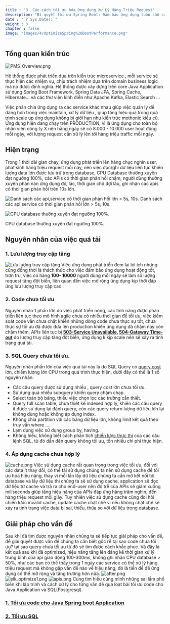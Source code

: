 ```yaml
---
title : "3. Các cách tối ưu hóa ứng dụng Xử Lý Hàng Triệu Request"
description: "Bí quyết tối ưu Spring Boot: Đảm bảo ứng dụng luôn sẵn sàng phục vụ hàng triệu người dùng"
date : "`r Sys.Date()`"
weight : 3
chapter : false
image: "images/4/OptimizeSpring%20BootPerformance.png"
---
```


## Tổng quan kiến trúc 
![PMS_Overview.png](/images/4/PMS_Overview.png)

Hệ thống được phát triển dựa trên kiến trúc microservice , mỗi service sẽ thực hiện các nhiệm vụ, chịu trách nhiệm dựa trên domain business logic mà nó được định nghĩa. Hệ thống được xây dựng trên core Java 
Application sử dụng Spring Boot Framework, Spring Data JPA, Spring Cache, Hibernate... và các thư viện  kinh điển như Apache Kafka, Elastic Search ...

Việc phân chia ứng dụng ra các service khác nhau giúp việc quản lý dễ dàng hơn trong việc maintain, xử lý dữ liệu , giúp tăng hiệu quả trong quá trình scale up ứng dụng không bị giới hạn như kiến trúc mothonic kiểu cũ.
Ứng dụng hiện đang chạy trên PRODUCTION, vì là ứng dụng cho toàn bộ nhân viên công ty X  nên hằng ngày sẽ có 8.000 - 10.000 user hoạt động mỗi ngày, với lượng request cần xử lý lên tới hàng triệu traffic mỗi ngày.
## Hiện trạng
Trong 1 thời dài gian chạy, ứng dụng phát triển lên hàng chục nghìn user, phát sinh hàng triệu request mỗi này,  nên việc đọc/ghi dữ liệu liên tục khiến lượng data lớn được lưu trữ trong database, CPU Database 
thường xuyên đạt ngưỡng 100%, các APIs có thời gian phản hồi chậm, người dùng thường xuyên phàn nàn ứng dụng đơ, lác, thời gian chờ đợi lâu, ghi nhận các apis có thời gian phản hồi trên 10s lớn.

![Danh sách các api,service có thời gian phản hồi lớn > 5s, 10s.](/images/4/elk_full_cpu.png)
Danh sách các api,service có thời gian phản hồi lớn > 5s, 10s.


![CPU database thường xuyên đạt ngưỡng 100%.](/images/4/BeforeOptimize.png)

CPU database thường xuyên đạt ngưỡng 100%.

## Nguyên nhân của việc quá tải 
### 1. Lưu lượng truy cập tăng
![Lưu lượng truy cập tăng](/images/4/traffic.png)
Việc ứng dụng phát triển đem lại lợi ích nhưng cũng đồng thời là thách thức cho việc đảm bảo ứng dụng hoạt động tốt, trơn tru, việc có hàng **100- 10000** người dùng mỗi ngày sẽ làm số lượng request tăng đột 
biến, liên quan đến việc mở rộng ứng dụng kịp thời đáp ứng lưu lượng truy cập cao 

### 2. Code chưa tối ưu
Nguyên nhân 1 phần lớn do việc phát triển nóng, các tính năng được phản triển liên tục theo mô hình agile chưa có nhiều thời gian để tối ưu, việc kiểm soát code vẫn chưa chặt khiến những dòng code chưa thực sự tốt,
chưa thực sự tối ưu đã được đưa lên production khiến ứng dụng đã chậm nay còn chậm thêm, APIs liên tục bị **[503-Service Unavailable](https://fptshop.com.vn/tin-tuc/danh-gia/loi-503-service-unavailable-la-gi-155247), [504-Gateway Time-out](https://cloud.z.com/vn/news/504-gateway-time-out/#:~:text=out%20l%C3%A0%20g%C3%AC%3F-,L%E1%BB%97i%20504%20Gateway%20Time%2Dout%20xu%E1%BA%A5t%20hi%E1%BB%87n%20khi%20c%C3%B3%20s%E1%BB%B1,kho%E1%BA%A3ng%20th%E1%BB%9Di%20gian%20quy%20%C4%91%E1%BB%8Bnh.)**
do lượng truy cập tăng đột biến, ứng dụng k kịp scale nên sẽ xảy ra tình trạng quá tải.

### 3. SQL Query chưa tối ưu.
Nguyên nhân phần lớn của việc quá tải này là do SQL Query có [query cost](https://wecommit.com.vn/sql-execution-plan-trong-toi-uu-sql/) lớn, chiếm lượng lớn CPU trong quá trình thực hiện, dưới đây có thể là 1 số nguyên nhân:

+ Các câu query được sử dụng nhiều , query cost lớn chưa tối ưu. 
+ Sử dụng quá nhiều subquery khiến query chậm chạp.
+ Select toàn bộ bảng, thiếu việc chọn lọc các trường cần thiết. 
+ Query full scan table, chưa thiết kế indexed hợp lý, khiến các câu query ít được sử dụng lại đánh query, còn các query return lượng dữ liệu lớn lại không dùng hoặc không áp dụng index.
+ Không chia partition với các bảng dữ liệu lớn, không limit kết quả theo truy vấn where ....
+ Lạm dụng việc sử dụng group by, having.
+ Không hiểu, không biết cách phân tích [chiến lược thực thi](https://wecommit.com.vn/sql-execution-plan-trong-toi-uu-sql/) của các câu lệnh SQL, từ đó dẫn đến query không tối ưu, tốn nhiều chi phí thực hiện.

### 4. Áp dụng cache chưa hợp lý 
![cache.png](/images/4/cache.png)
Việc sử dụng cache rất quan trọng trong việc tối ưu, đối với các data ít thay đổi, có thể tái sử dụng chúng ta nên sử dụng cache để tối ưu hóa hiệu năng, thay vì mỗi lần lấy dữ liệu chúng ta cần mở kết nối tới database 
và lấy dữ liệu thì chúng ta sẽ sử dụng cache, application sẽ đọc dữ liệu từ cache và trả ra cho end-user nên độ trễ của APIs sẽ giảm xuống miliseconds giúp tăng hiệu năng của APIs đáp ứng hàng trăm nghìn, đến hàng triệu request mỗi giây.
Tuy nhiên việc sử dụng cache cũng đòi hỏi chiến lược invalid cache, update cache chặt chẽ vì nếu không chặt chẽ sẽ xảy ra tình trạng việc data bị sai, thiếu, thừa so với dữ liệu trong database.

## Giải pháp cho vấn đề 
Sau khi đã tìm được nguyên nhân chúng ta sẽ tiếp tục giải pháp cho vấn đề, để giải quyết được vấn đề chúng ta cần biết gốc rễ tại sao code chưa tối ưu? tại sao query chưa tối ưu từ đó sẽ tìm được cách khắc phục.
Và đây là kết quả sau khi đã optimized, hiệu năng tăng lên đáng kể thời gian xử lý trung bình của api giao động 100-300ms, không ghi nhận CPU database > 50%, như các bạn có thể thấy trong 1 ngày các service có thể xử lý hàng triệu request mà không gặp vấn đề nào về hiệu năng, 
đó là tiền đề để ứng dụng có thể mở rộng và tăng trưởng hơn nữa.
![after.png](/images/4/after.png)
![elk_optimize1.png](/images/4/elk_optimize1.png)
![apis.png](/images/4/apis.png)
Cùng tìm hiểu cùng mình những sai lầm phổ biến khi lập trình và cách xử lý cho từng vấn đề qua loạt bài tối ưu code cho Java Application và SQL(Postgresql).

### [1. Tối ưu code cho Java Spring boot Application]()
### [2. Tối ưu SQL]()
